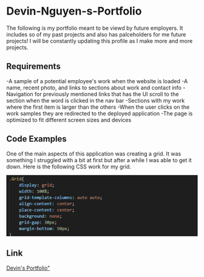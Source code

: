 # Devin-Nguyen-s-Portfolio

The following is my portfolio meant to be viewd by future employers. It includes so of my past projects and also has palceholders for me future projects! I will be constantly updating this profile as I make more and more projects.

## Requirements
-A sample of a potential employee's work when the website is loaded
-A name, recent photo, and links to sections about work and contact info 
-Navigation for previously mentioned links that has the UI scroll to the section when the word is clicked in the nav bar
-Sections with my work where the first item is larger than the others
-When the user clicks on the work samples they are redirected to the deployed application
-The page is optimized to fit different screen sizes and devices

## Code Examples

 One of the main aspects of this application was creating a grid. It was something I struggled with a bit at first but after a while I was able to get it down. Here is the following CSS work for my grid.

![Grid Code](https://github.com/kuyadevin/Devin-Nguyen-s-Portfolio/blob/main/assets/Screenshot%20(14)%20-%20Copy.png)

## Link

[Devin's Portfolio"](https://kuyadevin.github.io/Devin-Nguyen-s-Portfolio/)